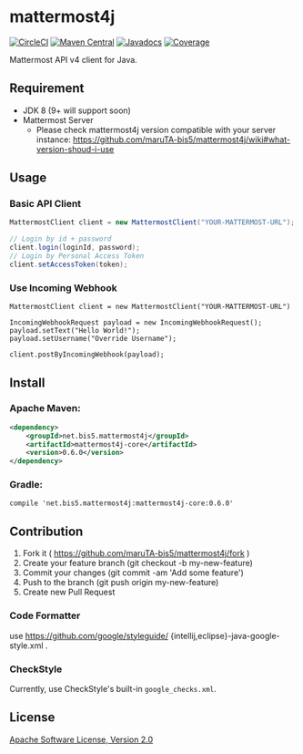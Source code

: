 mattermost4j
============

[![CircleCI](https://circleci.com/gh/maruTA-bis5/mattermost4j.svg?style=svg)](https://circleci.com/gh/maruTA-bis5/mattermost4j)
[![Maven Central](https://maven-badges.herokuapp.com/maven-central/net.bis5.mattermost4j/mattermost4j-core/badge.svg)](https://maven-badges.herokuapp.com/maven-central/net.bis5.mattermost4j/mattermost4j-core)
[![Javadocs](http://javadoc.io/badge/net.bis5.mattermost4j/mattermost4j-core.svg)](http://javadoc.io/doc/net.bis5.mattermost4j/mattermost4j-core)
[![Coverage](https://sonarcloud.io/api/project_badges/measure?project=net.bis5.mattermost4j%3Amattermost4j-parent&metric=coverage)](https://sonarcloud.io/dashboard?id=net.bis5.mattermost4j%3Amattermost4j-parent)

Mattermost API v4 client for Java.

## Requirement
- JDK 8 (9+ will support soon)
- Mattermost Server
    - Please check mattermost4j version compatible with your server instance:
    https://github.com/maruTA-bis5/mattermost4j/wiki#what-version-shoud-i-use
    
## Usage
### Basic API Client
```java
MattermostClient client = new MattermostClient("YOUR-MATTERMOST-URL");

// Login by id + password
client.login(loginId, password);
// Login by Personal Access Token
client.setAccessToken(token);
```

### Use Incoming Webhook
```
MattermostClient client = new MattermostClient("YOUR-MATTERMOST-URL")

IncomingWebhookRequest payload = new IncomingWebhookRequest();
payload.setText("Hello World!");
payload.setUsername("Override Username");

client.postByIncomingWebhook(payload);
```

## Install
### Apache Maven:
```xml
<dependency>
	<groupId>net.bis5.mattermost4j</groupId>
	<artifactId>mattermost4j-core</artifactId>
	<version>0.6.0</version>
</dependency>
```

### Gradle:
```
compile 'net.bis5.mattermost4j:mattermost4j-core:0.6.0'
```

## Contribution
1. Fork it ( https://github.com/maruTA-bis5/mattermost4j/fork )
2. Create your feature branch (git checkout -b my-new-feature)
3. Commit your changes (git commit -am 'Add some feature')
4. Push to the branch (git push origin my-new-feature)
5. Create new Pull Request

### Code Formatter
use https://github.com/google/styleguide/ {intellij,eclipse}-java-google-style.xml .

### CheckStyle
Currently, use CheckStyle's built-in `google_checks.xml`.

## License
[Apache Software License, Version 2.0](LICENSE.txt)

